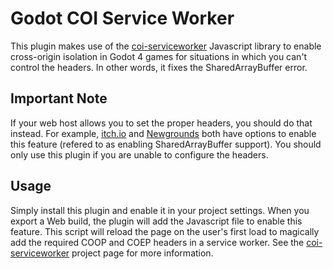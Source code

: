 # Godot COI Service Worker

This plugin makes use of the [coi-serviceworker](https://github.com/gzuidhof/coi-serviceworker) Javascript library to enable cross-origin isolation in Godot 4 games for situations in which you can't control the headers. In other words, it fixes the SharedArrayBuffer error.

## Important Note

If your web host allows you to set the proper headers, you should do that instead. For example, [itch.io](https://itch.io) and [Newgrounds](https://www.newgrounds.com) both have options to enable this feature (refered to as enabling SharedArrayBuffer support). You should only use this plugin if you are unable to configure the headers.

## Usage

Simply install this plugin and enable it in your project settings. When you export a Web build, the plugin will add the Javascript file to enable this feature. This script will reload the page on the user's first load to magically add the required COOP and COEP headers in a service worker. See the [coi-serviceworker](https://github.com/gzuidhof/coi-serviceworker) project page for more information.
